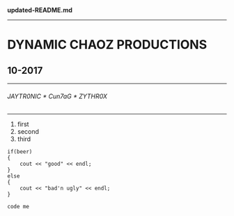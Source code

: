 **updated-README.md**

---
# DYNAMIC CHAOZ PRODUCTIONS
## 10-2017
---
###### JAYTR0NIC * Cun7aG * ZYTHR0X
---


1. first
2. second
3. third

```
if(beer)
{
	cout << "good" << endl;
}
else
{
	cout << "bad'n ugly" << endl;
}
```

`code me`



















